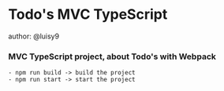 # Todo's MVC TypeScript
author: @luisy9

### MVC TypeScript project, about Todo's with Webpack
    - npm run build -> build the project
    - npm run start -> start the project